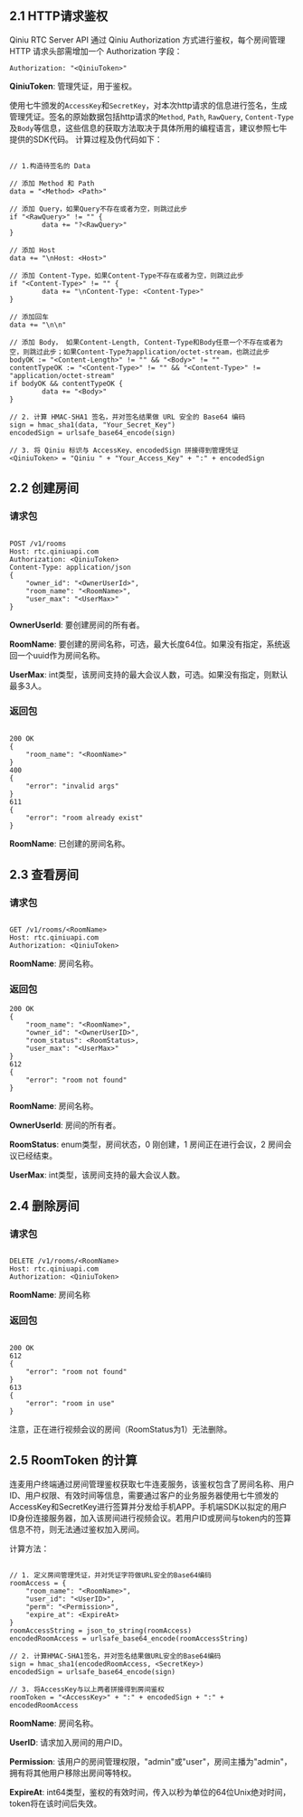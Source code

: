 ## 2.1 HTTP请求鉴权

Qiniu RTC Server API 通过 Qiniu Authorization 方式进行鉴权，每个房间管理HTTP 请求头部需增加一个 Authorization 字段：

```
Authorization: "<QiniuToken>"
```

**QiniuToken**: 管理凭证，用于鉴权。

使用七牛颁发的`AccessKey`和`SecretKey`，对本次http请求的信息进行签名，生成管理凭证。签名的原始数据包括http请求的`Method`, `Path`, `RawQuery`, `Content-Type`及`Body`等信息，这些信息的获取方法取决于具体所用的编程语言，建议参照七牛提供的SDK代码。
计算过程及伪代码如下：

```

// 1.构造待签名的 Data

// 添加 Method 和 Path
data = "<Method> <Path>"

// 添加 Query，如果Query不存在或者为空，则跳过此步
if "<RawQuery>" != "" {
        data += "?<RawQuery>"
}

// 添加 Host
data += "\nHost: <Host>"

// 添加 Content-Type，如果Content-Type不存在或者为空，则跳过此步
if "<Content-Type>" != "" {
        data += "\nContent-Type: <Content-Type>"
}

// 添加回车
data += "\n\n"

// 添加 Body， 如果Content-Length, Content-Type和Body任意一个不存在或者为空，则跳过此步；如果Content-Type为application/octet-stream，也跳过此步
bodyOK := "<Content-Length>" != "" && "<Body>" != ""
contentTypeOK := "<Content-Type>" != "" && "<Content-Type>" != "application/octet-stream"
if bodyOK && contentTypeOK {
        data += "<Body>"
}

// 2. 计算 HMAC-SHA1 签名，并对签名结果做 URL 安全的 Base64 编码
sign = hmac_sha1(data, "Your_Secret_Key")
encodedSign = urlsafe_base64_encode(sign)  

// 3. 将 Qiniu 标识与 AccessKey、encodedSign 拼接得到管理凭证
<QiniuToken> = "Qiniu " + "Your_Access_Key" + ":" + encodedSign

```



## 2.2 创建房间

### 请求包

```

POST /v1/rooms
Host: rtc.qiniuapi.com 
Authorization: <QiniuToken> 
Content-Type: application/json
{
    "owner_id": "<OwnerUserId>",
    "room_name": "<RoomName>",
    "user_max": "<UserMax>"
}

```

**OwnerUserId**: 要创建房间的所有者。

**RoomName**: 要创建的房间名称，可选，最大长度64位。如果没有指定，系统返回一个uuid作为房间名称。

**UserMax**: int类型，该房间支持的最大会议人数，可选。如果没有指定，则默认最多3人。

### 返回包

```

200 OK
{   
    "room_name": "<RoomName>"
}
400
{
    "error": "invalid args"
}
611 
{
    "error": "room already exist"
}
```

**RoomName**: 已创建的房间名称。



## 2.3 查看房间

### 请求包

```

GET /v1/rooms/<RoomName> 
Host: rtc.qiniuapi.com 
Authorization: <QiniuToken> 

```

**RoomName**: 房间名称。

### 返回包

```
200 OK 
{
    "room_name": "<RoomName>",
    "owner_id": "<OwnerUserID>",
    "room_status": <RoomStatus>,
    "user_max": "<UserMax>"
}
612 
{
    "error": "room not found"
}
```

**RoomName**: 房间名称。

**OwnerUserId**: 房间的所有者。

**RoomStatus**: enum类型，房间状态，0 刚创建，1 房间正在进行会议，2 房间会议已经结束。

**UserMax**: int类型，该房间支持的最大会议人数。


## 2.4 删除房间

### 请求包

```

DELETE /v1/rooms/<RoomName> 
Host: rtc.qiniuapi.com 
Authorization: <QiniuToken>

```

**RoomName**: 房间名称

### 返回包

```

200 OK
612
{
    "error": "room not found"
}
613
{
    "error": "room in use"
}

```

注意，正在进行视频会议的房间（RoomStatus为1）无法删除。



## 2.5 RoomToken 的计算

连麦用户终端通过房间管理鉴权获取七牛连麦服务，该鉴权包含了房间名称、用户ID、用户权限、有效时间等信息，需要通过客户的业务服务器使用七牛颁发的AccessKey和SecretKey进行签算并分发给手机APP。手机端SDK以拟定的用户ID身份连接服务器，加入该房间进行视频会议。若用户ID或房间与token内的签算信息不符，则无法通过鉴权加入房间。

计算方法：

```

// 1. 定义房间管理凭证，并对凭证字符做URL安全的Base64编码
roomAccess = {
    "room_name": "<RoomName>",
    "user_id": "<UserID>",
    "perm": "<Permission>",
    "expire_at": <ExpireAt>
}
roomAccessString = json_to_string(roomAccess) 
encodedRoomAccess = urlsafe_base64_encode(roomAccessString)

// 2. 计算HMAC-SHA1签名，并对签名结果做URL安全的Base64编码
sign = hmac_sha1(encodedRoomAccess, <SecretKey>)
encodedSign = urlsafe_base64_encode(sign)

// 3. 将AccessKey与以上两者拼接得到房间鉴权
roomToken = "<AccessKey>" + ":" + encodedSign + ":" + encodedRoomAccess
```

**RoomName**: 房间名称。

**UserID**: 请求加入房间的用户ID。

**Permission**: 该用户的房间管理权限，"admin"或"user"，房间主播为"admin"，拥有将其他用户移除出房间等特权。

**ExpireAt**: int64类型，鉴权的有效时间，传入以秒为单位的64位Unix绝对时间，token将在该时间后失效。

